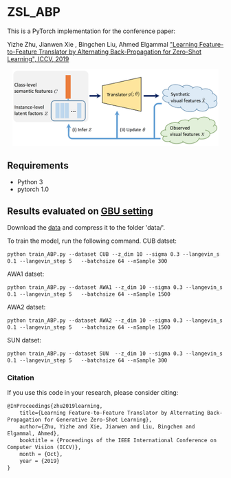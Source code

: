 # ZSL_ABP
This is a PyTorch implementation for the conference paper:

Yizhe Zhu, Jianwen Xie , Bingchen Liu, Ahmed Elgammal
["Learning Feature-to-Feature Translator by Alternating Back-Propagation for Zero-Shot Learning", ICCV, 2019](https://arxiv.org/pdf/1904.10056.pdf)

<p align="center">
    <img src="figures/teaser.png" width="480"\>
</p>

## Requirements
* Python 3
* pytorch 1.0

## Results evaluated on [GBU setting](https://arxiv.org/abs/1707.00600)

Download the [data](https://www.mpi-inf.mpg.de/departments/computer-vision-and-multimodal-computing/research/zero-shot-learning/zero-shot-learning-the-good-the-bad-and-the-ugly/) and compress it to the folder 'data/'.

To train the model, run the following command. 
CUB datset:
```shell
python train_ABP.py --dataset CUB --z_dim 10 --sigma 0.3 --langevin_s 0.1 --langevin_step 5   --batchsize 64 --nSample 300
```
AWA1 datset:
```shell
python train_ABP.py --dataset AWA1 --z_dim 10 --sigma 0.3 --langevin_s 0.1 --langevin_step 5   --batchsize 64 --nSample 1500
```
AWA2 datset:
```shell
python train_ABP.py --dataset AWA2 --z_dim 10 --sigma 0.3 --langevin_s 0.1 --langevin_step 5   --batchsize 64 --nSample 1500
```
SUN datset:
```shell
python train_ABP.py --dataset SUN  --z_dim 10 --sigma 0.3 --langevin_s 0.1 --langevin_step 5   --batchsize 64 --nSample 300 
```

### Citation
If you use this code in your research, please consider citing:
```
@InProceedings{zhu2019learning,
    title={Learning Feature-to-Feature Translator by Alternating Back-Propagation for Generative Zero-Shot Learning},
    author={Zhu, Yizhe and Xie, Jianwen and Liu, Bingchen and Elgammal, Ahmed},
    booktitle = {Proceedings of the IEEE International Conference on Computer Vision (ICCV)},
    month = {Oct},
    year = {2019}
}
```

